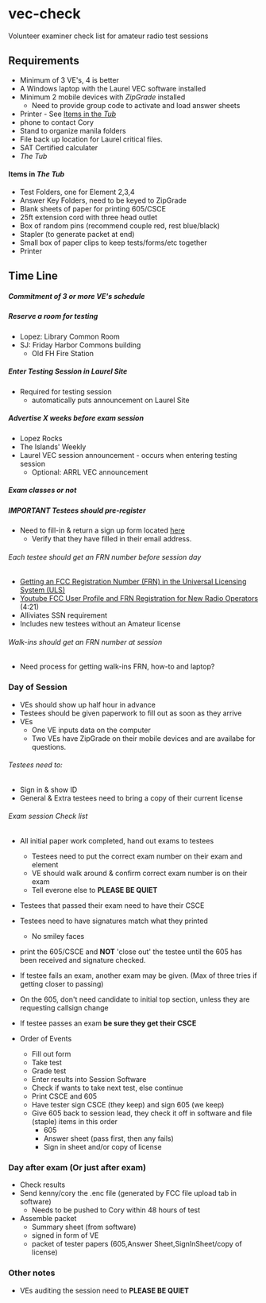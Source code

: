 # vec-check
Volunteer examiner check list for amateur radio test sessions

## Requirements
* Minimum of 3 VE's, 4 is better
* A Windows laptop with the Laurel VEC software installed
* Minimum 2 mobile devices with _ZipGrade_ installed
  * Need to provide group code to activate and load answer sheets
* Printer - See [Items in the _Tub_](#Items-in-the-_The-Tub_)
* phone to contact Cory
* Stand to organize manila folders
* File back up location for Laurel critical files.
* SAT Certified calculater
* _The Tub_

#### Items in _The Tub_
* Test Folders, one for Element 2,3,4
* Answer Key Folders, need to be keyed to ZipGrade
* Blank sheets of paper for printing 605/CSCE
* 25ft extension cord with three head outlet
* Box of random pins (recommend couple red, rest blue/black)
* Stapler (to generate packet at end)
* Small box of paper clips to keep tests/forms/etc together
* Printer


## Time Line

##### Commitment of 3 or more VE's schedule
#####  Reserve a room for testing
* Lopez: Library Common Room
* SJ: Friday Harbor Commons building
  * Old FH Fire Station

##### Enter Testing Session in Laurel Site
* Required for testing session
  * automatically puts announcement on Laurel Site

##### Advertise X weeks before exam session
* Lopez Rocks
* The Islands' Weekly
* Laurel VEC session announcement - occurs when entering testing session
  * Optional: ARRL VEC announcement


##### Exam classes or not

##### __IMPORTANT__ Testees should pre-register
* Need to fill-in & return a sign up form located [here](https://github.com/nwdigitalradio/vec-check/blob/master/signin_form.md)
  * Verify that they have filled in their email address.

###### Each testee should get an FRN number before session day
* [Getting
an FCC Registration Number (FRN) in the Universal Licensing System
(ULS)](https://www.fcc.gov/wireless/support/universal-licensing-system-uls-resources/getting-fcc-registration-number-frn)
* [Youtube FCC User Profile and FRN Registration for New Radio Operators](https://youtu.be/7a4doKEPN5M) (4:21)
* Alliviates SSN requirement
* Includes new testees without an Amateur license

###### Walk-ins should get an FRN number at session
* Need process for getting walk-ins FRN, how-to and laptop?

### Day of Session
* VEs should show up half hour in advance
* Testees should be given paperwork to fill out as soon as they arrive
* VEs
  * One VE inputs data on the computer
  * Two VEs have ZipGrade on their mobile devices and are availabe for
  questions.

###### Testees need to:
* Sign in & show ID
* General & Extra testees need to bring a copy of their current
license

###### Exam session Check list
* All initial paper work completed, hand out exams to testees
  * Testees need to put the correct exam number on their exam and element
  * VE should walk around & confirm correct exam number is on their
  exam
  * Tell everone else to __PLEASE BE QUIET__
* Testees that passed their exam need to have their CSCE
* Testees need to have signatures match what they printed
  * No smiley faces

* print the 605/CSCE and __NOT__ 'close out' the testee until the 605
has been received and signature checked.
* If testee fails an exam, another exam may be given. (Max of three tries if getting closer to passing)
* On the 605, don't need candidate to initial top section, unless they are requesting callsign change
* If testee passes an exam __be sure they get their CSCE__

* Order of Events
  * Fill out form
  * Take test
  * Grade test
  * Enter results into Session Software
  * Check if wants to take next test, else continue
  * Print CSCE and 605
  * Have tester sign CSCE (they keep) and sign 605 (we keep)
  * Give 605 back to session lead, they check it off in software and file (staple) items in this order
     * 605
     * Answer sheet (pass first, then any fails)
     * Sign in sheet and/or copy of license

### Day after exam (Or just after exam)

* Check results
* Send kenny/cory the .enc file (generated by FCC file upload tab in software)
  * Needs to be pushed to Cory within 48 hours of test
* Assemble packet
  * Summary sheet (from software)
  * signed in form of VE
  * packet of tester papers (605,Answer Sheet,SignInSheet/copy of license)

### Other notes
* VEs auditing the session need to __PLEASE BE QUIET__


